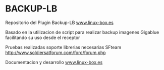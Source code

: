 BACKUP-LB
=========

Repositorio del Plugin Backup-LB www.linux-box.es

Basado en la utilizacion de script para realizar backup imagenes Gigablue facilitando su uso desde el receptor

Pruebas realizadas soporte librerias necesarias SFteam http://www.soldiersatforum.com/foro/forum.php

Documentacion y desarrollo www.linux-box.es
